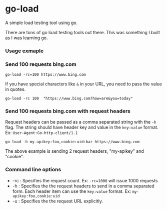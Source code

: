 # go-load
 
A simple load testing tool using go. 

There are tons of go load testing tools out there. This was something I built as I was learning go.

### Usage exmaple


### Send 100 requests bing.com
    go-load -rc=100 https://www.bing.com

If you have special characters like `&` in your URL, you need to pass the value in quotes.

    go-load -rc 100  "https://www.bing.com?how=are&you=today"

### Send 100 requests bing.com with request headers
Request headers can be passed as a comma separated string with the `-h` flag. The string should have header key and value in the `key:value` format. Ex: `User-Agent:Go-http-client/1.1` 

    go-load -h my-apikey:foo,cookie:uid:bar https://www.bing.com

The above example is sending 2 request headers, "my-apikey" and "cookie".

### Command line options
* -rc : Specifies the request count. Ex: `-rc=1000` will issue 1000 requests
* -h : Specifies the the request headers to send in a comma separated form. Each header item can use the `key:value` format. Ex: `my-apikey:foo,cookie:uid`
* -u : Specifies the the request URL explicitly.